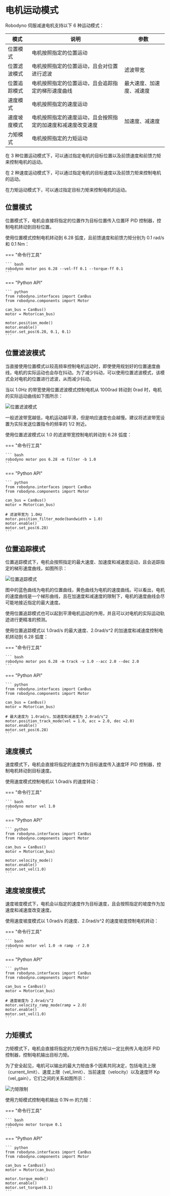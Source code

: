 # 电机运动模式

Robodyno 伺服减速电机支持以下 6 种运动模式：

| 模式         | 说明                                                         | 参数                     |
| ------------ | ------------------------------------------------------------ | ------------------------ |
| 位置模式     | 电机按照指定的位置运动                                       |                          |
| 位置滤波模式 | 电机按照指定的位置运动，且会对位置进行滤波                   | 滤波带宽                 |
| 位置追踪模式 | 电机按照指定的位置运动，且会追踪指定的梯形速度曲线           | 最大速度、加速度、减速度 |
| 速度模式     | 电机按照指定的速度运动                                       |                          |
| 速度坡度模式 | 电机按照指定的速度运动，且会按照指定的加速度和减速度改变速度 | 加速度、减速度           |
| 力矩模式     | 电机按照指定的力矩运动                                       |                          |

在 3 种位置运动模式下，可以通过指定电机的目标位置以及前馈速度和前馈力矩来控制电机的运动。

在 2 种速度运动模式下，可以通过指定电机的目标速度以及前馈力矩来控制电机的运动。

在力矩运动模式下，可以通过指定目标力矩来控制电机的运动。

## 位置模式

位置模式下，电机会直接将指定的位置作为目标位置传入位置环 PID 控制器，控制电机转动到目标位置。

使用位置模式控制电机转动到 6.28 弧度，且前馈速度和前馈力矩分别为 0.1 rad/s 和 0.1 Nm：

=== "命令行工具"

    ``` bash
    robodyno motor pos 6.28 --vel-ff 0.1 --torque-ff 0.1
    ```

=== "Python API"

    ``` python
    from robodyno.interfaces import CanBus
    from robodyno.components import Motor

    can_bus = CanBus()
    motor = Motor(can_bus)

    motor.position_mode()
    motor.enable()
    motor.set_pos(6.28, 0.1, 0.1)
    ```

## 位置滤波模式

当直接使用位置模式以较高频率控制电机运动时，即使使用规划好的位置速度曲线，电机的实际运动也会存在抖动。为了减少抖动，可以使用位置滤波模式，该模式会对电机的位置进行滤波，从而减少抖动。

当以 1.0Hz 的带宽使用位置滤波模式控制电机从 1000rad 转动到 0rad 时，电机的实际运动曲线如下图所示：

![位置滤波模式](../assets/position-filter-mode.png)

一般滤波带宽越低，电机运动越平滑，但是响应速度也会越慢。建议将滤波带宽设置为实际发送位置指令的频率的 1/2 附近。

使用位置滤波模式以 1.0 的滤波带宽控制电机转动到 6.28 弧度：

=== "命令行工具"

    ``` bash
    robodyno motor pos 6.28 -m filter -b 1.0
    ```

=== "Python API"

    ``` python
    from robodyno.interfaces import CanBus
    from robodyno.components import Motor

    can_bus = CanBus()
    motor = Motor(can_bus)

    # 滤波带宽为 1.0Hz
    motor.position_filter_mode(bandwidth = 1.0)
    motor.enable()
    motor.set_pos(6.28)
    ```

## 位置追踪模式

位置追踪模式下，电机会按照指定的最大速度、加速度和减速度运动，且会追踪指定的梯形速度曲线，如图所示：

![位置追踪模式](../assets/position-track-mode.png)

图中的蓝色曲线为电机的位置曲线，黄色曲线为电机的速度曲线。可以看出，电机的速度曲线是一个梯形曲线，且在加速度和减速度的限制下，电机的速度曲线会尽可能地接近指定的最大速度。

使用位置追踪模式也可以起到平滑电机运动的作用，并且可以对电机的实际运动轨迹进行更精准的预测。

使用位置追踪模式以 1.0rad/s 的最大速度、2.0rad/s^2 的加速度和减速度控制电机转动到 6.28 弧度：

=== "命令行工具"

    ``` bash
    robodyno motor pos 6.28 -m track -v 1.0 --acc 2.0 --dec 2.0
    ```

=== "Python API"

    ``` python
    from robodyno.interfaces import CanBus
    from robodyno.components import Motor

    can_bus = CanBus()
    motor = Motor(can_bus)

    # 最大速度为 1.0rad/s，加速度和减速度为 2.0rad/s^2
    motor.position_track_mode(vel = 1.0, acc = 2.0, dec =2.0)
    motor.enable()
    motor.set_pos(6.28)
    ```

## 速度模式

速度模式下，电机会直接将指定的速度作为目标速度传入速度环 PID 控制器，控制电机转动到目标速度。

使用速度模式控制电机以 1.0rad/s 的速度转动：

=== "命令行工具"

    ``` bash
    robodyno motor vel 1.0
    ```

=== "Python API"

    ``` python
    from robodyno.interfaces import CanBus
    from robodyno.components import Motor

    can_bus = CanBus()
    motor = Motor(can_bus)

    motor.velocity_mode()
    motor.enable()
    motor.set_vel(1.0)
    ```

## 速度坡度模式

速度坡度模式下，电机会以指定的速度作为目标速度，且会按照指定的坡度作为加速度和减速度改变速度。

使用速度坡度模式以 1.0rad/s 的速度、2.0rad/s^2 的速度坡度控制电机转动：

=== "命令行工具"

    ``` bash
    robodyno motor vel 1.0 -m ramp -r 2.0
    ```

=== "Python API"

    ``` python
    from robodyno.interfaces import CanBus
    from robodyno.components import Motor

    can_bus = CanBus()
    motor = Motor(can_bus)

    # 速度坡度为 2.0rad/s^2
    motor.velocity_ramp_mode(ramp = 2.0)
    motor.enable()
    motor.set_vel(1.0)
    ```

## 力矩模式

力矩模式下，电机会直接将指定的力矩作为目标力矩以一定比例传入电流环 PID 控制器，控制电机输出目标力矩。

为了安全起见，电机可以输出的最大力矩由多个因素共同决定，包括电流上限（current_limit）、速度上限（vel_limit）、当前速度（velocity）以及速度环 Kp （vel_gain），它们之间的关系如图所示：

![力矩限制](../assets/torque-limit.png)

使用力矩模式控制电机输出 0.1N·m 的力矩：

=== "命令行工具"

    ``` bash
    robodyno motor torque 0.1
    ```

=== "Python API"

    ``` python
    from robodyno.interfaces import CanBus
    from robodyno.components import Motor

    can_bus = CanBus()
    motor = Motor(can_bus)

    motor.torque_mode()
    motor.enable()
    motor.set_torque(0.1)
    ```
